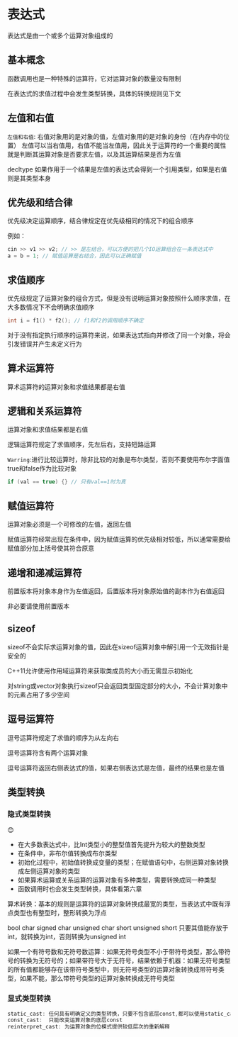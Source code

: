 # 表达式

表达式是由一个或多个运算对象组成的

## 基本概念

函数调用也是一种特殊的运算符，它对运算对象的数量没有限制

在表达式的求值过程中会发生类型转换，具体的转换规则见下文

## 左值和右值

`左值和右值`: 右值对象用的是对象的值，左值对象用的是对象的身份（在内存中的位置）
左值可以当右值用，右值不能当左值用，因此关于运算符的一个重要的属性就是判断其运算对象是否要求左值，以及其运算结果是否为左值

decltype 如果作用于一个结果是左值的表达式会得到一个引用类型，如果是右值则是其类型本身

## 优先级和结合律

优先级决定运算顺序，结合律规定在优先级相同的情况下的组合顺序

例如：

```c
cin >> v1 >> v2; // >> 是左结合，可以方便的把几个IO运算组合在一条表达式中
a = b = 1; // 赋值运算是右结合，因此可以正确赋值
```

## 求值顺序

优先级规定了运算对象的组合方式，但是没有说明运算对象按照什么顺序求值，在大多数情况下不会明确求值顺序

```c
int i = f1() * f2(); // f1和f2的调用顺序不确定
```

对于没有指定执行顺序的运算符来说，如果表达式指向并修改了同一个对象，将会引发错误并产生未定义行为

## 算术运算符

算术运算符的运算对象和求值结果都是右值

## 逻辑和关系运算符

运算对象和求值结果都是右值

逻辑运算符规定了求值顺序，先左后右，支持短路运算

`Warring`:进行比较运算时，除非比较的对象是布尔类型，否则不要使用布尔字面值true和false作为比较对象

```c
if (val == true) {} // 只有val==1时为真
```

## 赋值运算符

运算对象必须是一个可修改的左值，返回左值

赋值运算符经常出现在条件中，因为赋值运算的优先级相对较低，所以通常需要给赋值部分加上括号使其符合原意

## 递增和递减运算符

前置版本将对象本身作为左值返回，后置版本将对象原始值的副本作为右值返回

非必要请使用前置版本

## sizeof

sizeof不会实际求运算对象的值，因此在sizeof运算对象中解引用一个无效指针是安全的

C++11允许使用作用域运算符来获取类成员的大小而无需显示初始化

对string或vector对象执行sizeof只会返回类型固定部分的大小，不会计算对象中的元素占用了多少空间

## 逗号运算符

逗号运算符规定了求值的顺序为从左向右

逗号运算符含有两个运算对象

逗号运算符返回右侧表达式的值，如果右侧表达式是左值，最终的结果也是左值

## 类型转换

### 隐式类型转换

😊

- 在大多数表达式中，比Int类型小的整型值首先提升为较大的整数类型
- 在条件中，非布尔值转换成布尔类型
- 初始化过程中，初始值转换成变量的类型；在赋值语句中，右侧运算对象转换成左侧运算对象的类型
- 如果算术运算或关系运算的运算对象有多种类型，需要转换成同一种类型
- 函数调用时也会发生类型转换，具体看第六章

算术转换：基本的规则是运算符的运算对象转换成最宽的类型，当表达式中既有浮点类型也有整型时，整形转换为浮点

bool char signed char unsigned char short unsigned short 只要其值能存放于int，就转换为int，否则转换为unsigned int

如果一个有符号数和无符号数运算：如果无符号类型不小于带符号类型，那么带符号的转换为无符号的；如果带符号大于无符号，结果依赖于机器：如果无符号类型的所有值都能够存在该带符号类型中，则无符号类型的运算对象转换成带符号类型，如果不能，那么带符号类型的运算对象转换成无符号类型

### 显式类型转换

```c
static_cast: 任何具有明确定义的类型转换，只要不包含底层const,都可以使用static_cast
const_cast:  只能改变运算对象的底层const
reinterpret_cast: 为运算对象的位模式提供较低层次的重新解释
```
